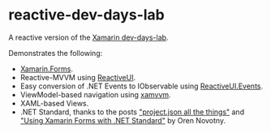 # reactive-dev-days-lab

A reactive version of the [Xamarin dev-days-lab](https://github.com/xamarin/dev-days-labs). 

Demonstrates the following:

- [Xamarin.Forms](https://www.xamarin.com/forms).
- Reactive-MVVM using [ReactiveUI](http://reactiveui.net/).
- Easy conversion of .NET Events to IObservable using [ReactiveUI.Events](https://docs.reactiveui.net/en/user-guide/events/).
- ViewModel-based navigation using [xamvvm](https://github.com/xamvvm/xamvvm/wiki/ReactiveUI-in-unison-with-xamvvm).
- XAML-based Views.
- .NET Standard, thanks to the posts ["project.json all the things"](https://oren.codes/2016/02/08/project-json-all-the-things/) and ["Using Xamarin Forms with .NET Standard"](https://oren.codes/?s=xamarin+standard) by Oren Novotny.